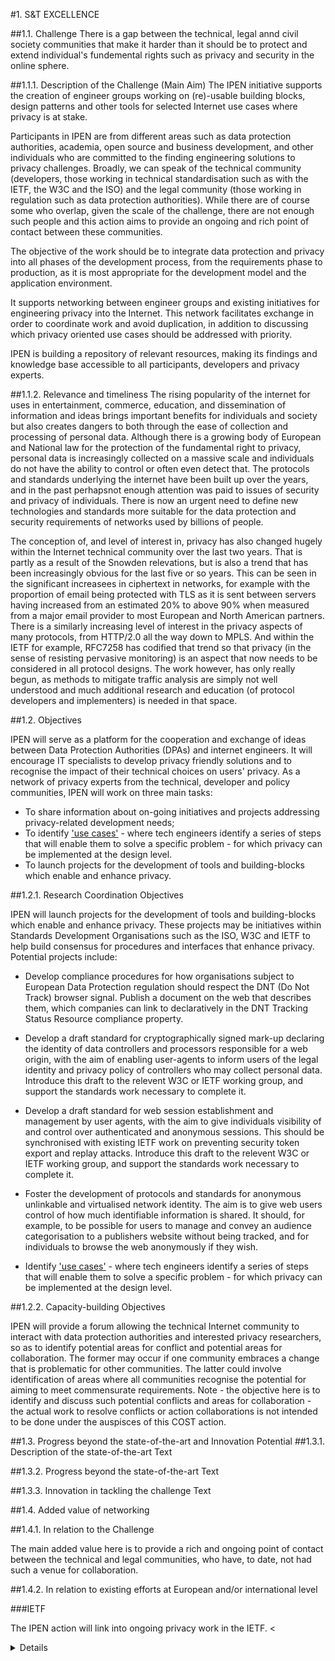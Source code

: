 #1.	S&T EXCELLENCE

##1.1.	Challenge 
There is a gap between the technical, legal annd civil society communities that make it harder than it should be to protect and extend individual's fundemental rights such as privacy and security in the online sphere.

##1.1.1.	Description of the Challenge (Main Aim)
The IPEN initiative supports the creation of engineer groups working on (re)-usable building blocks, design patterns and other tools for selected Internet use cases where privacy is at stake. 

Participants in IPEN are from different areas such as data protection authorities, academia, open source and business development, and other individuals who are committed to the finding engineering solutions to privacy challenges. Broadly,
we can speak of the technical community (developers, those working in technical standardisation such as with the IETF, the W3C and the ISO) and the legal community (those working in regulation such as data protection authorities). While there are of course some who overlap, given the scale of the challenge, there are not enough such people and this action aims to provide an ongoing and rich point of contact between these communities.

The objective of the work should be to integrate data protection and privacy into all phases of the development process, from the requirements phase to production, as it is most appropriate for the development model and the application environment.

It supports networking between engineer groups and existing initiatives for engineering privacy into the Internet. This network facilitates exchange in order to coordinate work and avoid duplication, in addition to discussing which privacy oriented use cases should be addressed with priority.

IPEN is building a repository of relevant resources, making its findings and knowledge base accessible to all participants, developers and privacy experts.



##1.1.2.	Relevance and timeliness
The rising popularity of the internet for uses in entertainment, commerce, education, and dissemination of information and ideas brings important benefits for individuals and society but also creates dangers to both through the ease of collection and processing of personal data. Although there is a growing body of European and National law for the protection of the fundamental right to privacy, personal data is increasingly collected on a massive scale and individuals do not have the ability to control or often even detect that. The protocols and standards underlying the internet have been built up over the years, and in the past perhapsnot enough attention was paid to issues of security and privacy of individuals. There is now an urgent need to define new technologies and standards more suitable for the data protection and security requirements of networks used by billions of people.

The conception of, and level of interest in, privacy has also changed hugely within the Internet technical community over the last two years. That is partly as a result of the Snowden relevations, but is also a trend that has been increasingly obvious for the last five or so years. This can be seen in the significant increasees in ciphertext in networks, for example with the proportion of email being protected with TLS as it is sent between servers having increased from an estimated 20% to above 90% when measured from a major email provider to most European and North American partners. There is a similarly increasing level of interest in the privacy aspects of many protocols, from HTTP/2.0 all the way down to MPLS. And within the IETF for example, RFC7258 has codified that trend so that privacy (in the sense of resisting pervasive monitoring) is an aspect that now needs to be considered in all protocol designs. The work however, has only really begun, as methods to mitigate traffic analysis are simply not well understood and much additional research and education (of protocol developers and implementers) is needed in that space. 



##1.2.	Objectives

IPEN will serve as a platform for the cooperation and exchange of ideas between Data Protection Authorities (DPAs) and internet engineers. It will encourage IT specialists to develop privacy friendly solutions and to recognise the impact of their technical choices on users' privacy. As a network of privacy experts from the technical, developer and policy communities, IPEN will work on three main tasks:

  - To share information about on-going initiatives and projects addressing privacy-related development needs;
  - To identify ['use cases'](http://www.techopedia.com/definition/25813/use-case) - where tech engineers identify a series 
    of steps that will enable them to solve a specific problem - for which privacy can be implemented at the design level.
  - To launch projects for the development of tools and building-blocks which enable and enhance privacy.

##1.2.1.	Research Coordination Objectives

IPEN will launch projects for the development of tools and building-blocks which enable and enhance privacy. 
These projects may be initiatives within Standards Development Organisations such as the ISO, W3C and IETF to help build consensus for procedures and interfaces that enhance privacy. Potential projects include:
  - Develop compliance procedures for how organisations subject to European Data Protection regulation should respect the        DNT (Do Not Track) browser signal. Publish a document on the web that describes them, which companies can link to            declaratively in the DNT Tracking Status Resource compliance property.
    
  - Develop a draft standard for cryptographically signed mark-up declaring the identity of data controllers and
    processors responsible for a web origin, with the aim of enabling user-agents to inform users of the legal identity
    and privacy policy of controllers who may collect personal data. Introduce this draft to the relevent W3C or IETF
    working group, and support the standards work necessary to complete it. 

  - Develop a draft standard for web session establishment and management by user agents, with the aim to give
    individuals visibility of and control over authenticated and anonymous sessions. This should be synchronised with
    existing IETF work on preventing security token export and replay attacks. Introduce this draft to the relevent W3C
    or IETF working group, and support the standards work necessary to complete it.
        
  - Foster the development of protocols and standards for anonymous unlinkable and virtualised network identity. The aim
    is to give web users control of how much identifiable information is shared. It should, for example, to be possible
    for users to manage and convey an audience categorisation to a publishers website without being tracked, and for
    individuals to browse the web anonymously if they wish. 

  - Identify ['use cases'](http://www.techopedia.com/definition/25813/use-case) - where tech engineers identify a series 
    of steps that will enable them to solve a specific problem - for which privacy can be implemented at the design level.
    





##1.2.2.	Capacity-building Objectives

IPEN will provide a forum allowing the technical Internet community to interact with data protection authorities and interested privacy researchers, so as to identify potential areas for conflict and potential areas for collaboration. The former may occur if one community embraces a change that is problematic for other communities. The latter could involve      identification of areas where all communities recognise the potential for aiming to meet commensurate requirements. Note - the objective here is to identify and discuss such potential conflicts and areas for collaboration - the actual work to resolve conflicts or action collaborations is not intended to be done under the auspisces of this COST action.

##1.3.	Progress beyond the state-of-the-art and Innovation Potential 
##1.3.1.	Description of the state-of-the-art
Text 

##1.3.2.	Progress beyond the state-of-the-art
Text 

##1.3.3.	Innovation in tackling the challenge
Text

##1.4.	Added value of networking 

##1.4.1.	In relation to the Challenge

The main added value here is to provide a rich and ongoing point of contact between the technical and legal communities, who have, to date, not had such a venue for collaboration.


##1.4.2.	In relation to existing efforts at European and/or international level

###IETF

The IPEN action will link into ongoing privacy work in the IETF. <<details tbd>>



#2.	IMPACT

##2.1.	Expected Impact 
##2.1.1.	Short-term and long-term scientific, technological, and/or socioeconomic impacts
Text

##2.2.	Measures to Maximise Impact
##2.2.1.	Plan for involving the most relevant stakeholders 
Text

##2.2.2.	Dissemination and/or Exploitation Plan 
Text

##2.3.	Potential for Innovation versus Risk Level 
##2.3.1.	Potential for scientific, technological and/or socioeconomic innovation breakthroughs
Text


#3.	IMPLEMENTATION

##3.1.	Description of the Work Plan
##3.1.1.	Description of Working Groups – Provide for each WG theObjectives, Tasks, Milestones and Deliverables
Do Not Track EU compliance Working Group.

Identity of Data Controllers Working Group.

Session Layer Working Group

Virtulised Identity Working Group.


##3.1.2.	GANTT Diagram 

##3.1.3.	PERT (optional)

##3.1.4.	Risk and Contingency Plans
Text

##3.2.	Management structures and procedures
Text

##3.3.	Network as a whole
Text

